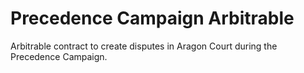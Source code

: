 # Precedence Campaign Arbitrable

Arbitrable contract to create disputes in Aragon Court during the Precedence Campaign.
